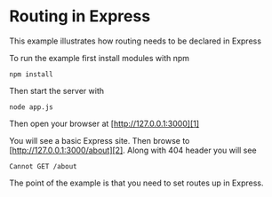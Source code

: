 # Routing in Express

This example illustrates how routing needs to be declared in Express

To run the example first install modules with npm

    npm install

Then start the server with

    node app.js

Then open your browser at [http://127.0.0.1:3000][1]

You will see a basic Express site. Then browse to [http://127.0.0.1:3000/about][2]. Along with 404 header you will see

    Cannot GET /about

The point of the example is that you need to set routes up in Express.

[1]: http://127.0.0.1:3000
[2]: http://127.0.0.1:3000/about
